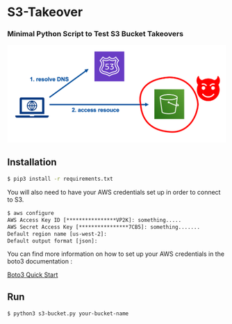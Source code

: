 # S3-Takeover
### Minimal Python Script to Test S3 Bucket Takeovers
![](domain-protect-takeover.png)
## Installation

```bash
$ pip3 install -r requirements.txt
```

You will also need to have your AWS credentials set up in order to connect to S3. 
```
$ aws configure 
AWS Access Key ID [****************VP2K]: something.....
AWS Secret Access Key [****************7CB5]: something.......
Default region name [us-west-2]: 
Default output format [json]: 
```
You can find more information on how to set up your AWS credentials in the boto3 documentation : 


[Boto3 Quick Start](https://boto3.amazonaws.com/v1/documentation/api/latest/guide/quickstart.html)

## Run
```bash
$ python3 s3-bucket.py your-bucket-name
```
